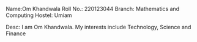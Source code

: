 Name:Om Khandwala
Roll No.: 220123044
Branch: Mathematics and Computing
Hostel: Umiam

Desc: I am Om Khandwala. My interests include Technology, Science and Finance